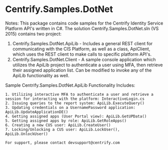 # Centrify.Samples.DotNet

Notes: This package contains code samples for the Centrify Identity Service Platform API's written in C#.  The solution
Centrify.Samples.DotNet.sln (VS 2015) contains two project:
  1. Centrify.Samples.DotNet.ApiLib - Includes a general REST client for communicating with the CIS Platform, as well as
  a class, ApiClient, which uses the REST client to make calls to specific platform API's.
  2. Centrify.Samples.DotNet.Client - A sample console application which utilizes the ApiLib project to authenticate a user
  using MFA, then retrieve their assigned application list.  Can be modified to invoke any of the ApiLib functionality as well.
 

Sample Centrify.Samples.DotNet.ApiLib Functionality Includes:

    1. Utilizing interactive MFA to authenticate a user and retrieve a session for interacting with the platform: InteractiveLogin.cs
    2. Issuing queries to the report system: ApiLib.ExecuteQuery()
    3. Updating credentials on a UsernamePassword application: ApiLib.UpdateApplicationDE()
    4. Getting assigned apps (User Portal view): ApiLib.GetUPData()
    5. Getting assigned apps by role: ApiLib.GetRoleApps()
    6. Creating a new CUS user: ApiLib.CreateUser()
    7. Locking/Unlocking a CUS user: ApiLib.LockUser(), ApiLib.UnlockUser()
    
    For support, please contact devsupport@centrify.com
   
